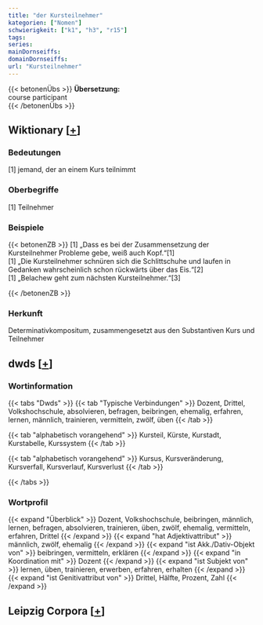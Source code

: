 ```yaml
---
title: "der Kursteilnehmer"
kategorien: ["Nomen"]
schwierigkeit: ["k1", "h3", "r15"]
tags:
series:
mainDornseiffs:
domainDornseiffs:
url: "Kursteilnehmer"
---
```


{{< betonenÜbs >}}
**Übersetzung:**  
course participant  
{{< /betonenÜbs >}}

## Wiktionary [[+](https://de.wiktionary.org/wiki/Kursteilnehmer)]

### Bedeutungen
[1] jemand, der an einem Kurs teilnimmt  

### Oberbegriffe
[1] Teilnehmer  

### Beispiele
{{< betonenZB >}}
[1] „Dass es bei der Zusammensetzung der Kursteilnehmer Probleme gebe, weiß auch Kopf.“[1]  
[1] „Die Kursteilnehmer schnüren sich die Schlittschuhe und laufen in Gedanken wahrscheinlich schon rückwärts über das Eis.“[2]  
[1] „Belachew geht zum nächsten Kursteilnehmer.“[3]  

{{< /betonenZB >}}
### Herkunft
Determinativkompositum, zusammengesetzt aus den Substantiven Kurs und Teilnehmer  



## dwds [[+](https://www.dwds.de/wb/Kursteilnehmer)]

### Wortinformation
{{< tabs "Dwds" >}}
{{< tab "Typische Verbindungen" >}}
Dozent, Drittel, Volkshochschule, absolvieren, befragen, beibringen, ehemalig, erfahren, lernen, männlich, trainieren, vermitteln, zwölf, üben
{{< /tab >}}

{{< tab "alphabetisch vorangehend" >}}
Kursteil, Kürste, Kurstadt, Kurstabelle, Kurssystem
{{< /tab >}}

{{< tab "alphabetisch vorangehend" >}}
Kursus, Kursveränderung, Kursverfall, Kursverlauf, Kursverlust
{{< /tab >}}

{{< /tabs >}}

### Wortprofil
{{< expand "Überblick" >}} Dozent, Volkshochschule, beibringen, männlich, lernen, befragen, absolvieren, trainieren, üben, zwölf, ehemalig, vermitteln, erfahren, Drittel {{< /expand >}}
{{< expand "hat Adjektivattribut" >}} männlich, zwölf, ehemalig {{< /expand >}}
{{< expand "ist Akk./Dativ-Objekt von" >}} beibringen, vermitteln, erklären {{< /expand >}}
{{< expand "in Koordination mit" >}} Dozent {{< /expand >}}
{{< expand "ist Subjekt von" >}} lernen, üben, trainieren, erwerben, erfahren, erhalten {{< /expand >}}
{{< expand "ist Genitivattribut von" >}} Drittel, Hälfte, Prozent, Zahl {{< /expand >}}

## Leipzig Corpora [[+](https://corpora.uni-leipzig.de/en/res?word=Kursteilnehmer&corpusId=deu_newscrawl-public_2018)]

